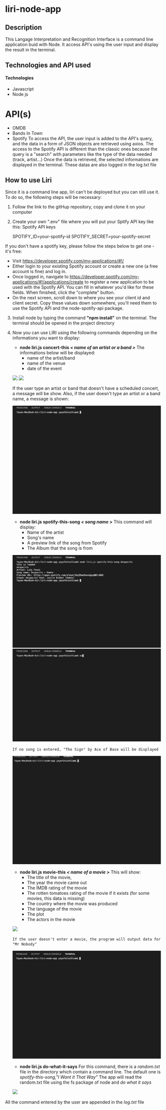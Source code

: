# liri-node-app

## Description
This Langage Interpretation and Recognition Interface is a command line application buid with Node.
It access API's using the user input and display the result in the terminal. 

## Technologies and API used
#### Technologies
* Javascript
* Node js

# API(s)
* OMDB
* Bands In Town
* Spotify
To access the API, the user input is added to the API's query, and the data in a form of JSON objects are retrieved using axios.
The access to the Spotify API is different than the classic ones because the query is a "search" with parameters like the type of the data needed (track, artist...)
Once the data is retrieved, the selected informations are displayed in the terminal.
These datas are also logged in the log.txt file

## How to use Liri
Since it is a command line app, liri can't be deployed but you can still use it. To do so, the following steps will be necessary: 
 1. Follow the link to the gitHup repository, copy and clone it on your computer
 2. Create your own ".env" file where you will put your Sptify API key like this:
    Spotify API keys

    SPOTIFY_ID=your-spotify-id
    SPOTIFY_SECRET=your-spotify-secret

 If you don't have a spotify key, please follow the steps below to get one - it's free:
   * Visit https://developer.spotify.com/my-applications/#!/
   * Either login to your existing Spotify account or create a new one (a free account is fine) and log in.
   * Once logged in, navigate to https://developer.spotify.com/my-applications/#!/applications/create to register a new application to be used with the Spotify API. You can fill in whatever you'd like for these fields. When finished, click the "complete" button.
   * On the next screen, scroll down to where you see your client id and client secret. Copy these values down somewhere, you'll need them to use the Spotify API and the node-spotify-api package.

 3. Install node by typing the command **"npm install"** on the terminal. The terminal should be opened in the project directory
 4. Now you can use LIRI using the following commands depending on the informations you want to display:

    *  __node liri.js concert-this *< name of an artist or a band >*__ 
        The informations below will be displayed: 
        - name of the artist/band
        - name of the venue
        - date of the event

    ![](concert-this.gif)
    ![](concert-this2.gif)

    If the user type an artist or band that doesn't have a scheduled concert, a message will be show.
    Also, if the user doesn't type an artist or a band name, a message is shown: 

    ![](concert-this3.gif)

    *  __node liri.js spotify-this-song *< song name >*__
        This command will display:
        - Name of the artist
        - Song's name
        - A preview link of the song from Spotify
        - The Album that the song is from

    ![](spotify.gif)
    ![](spotify2.gif)

        If no song is entered, "The Sign" by Ace of Base will be displayed

    ![](spotify3.gif)


    *  __node liri.js movie-this *< name of a movie >*__
        This will show:
        - The title of the movie,
        - The year the movie came out
        - The IMDB rating of the movie
        - The rotten tomatoes rating of the movie if it exists (for some movies, this data is missing)
        - The country where the movie was produced
        - The language of the movie
        - The plot
        - The actors in the movie

    ![](movie-this.gif)

        If the user doesn't enter a movie, the program will output data for "Mr Nobody"

    ![](movie-this2.gif)
    

    *  __node liri.js do-what-it-says__
        For this command, there is a *random.txt* file in the directory which contain a command line.
        The default one is *spotify-this-song,"I Want it That Way"*
        The app will read the random.txt file using the fs package of node and *do what it says*

    ![](DWIS.gif)

All the command entered by the user are appended in the *log.txt* file






